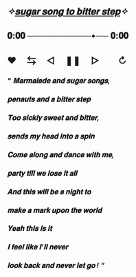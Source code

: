  ## *✧[𝐬𝐮𝐠𝐚𝐫 𝐬𝐨𝐧𝐠 𝐭𝐨 𝐛𝐢𝐭𝐭𝐞𝐫 𝐬𝐭𝐞𝐩](https://youtu.be/lOrw1Qyd-UI?si=nQ98srW3xITLDG85)✧* ㅤㅤ ㅤㅤ 
  ## 𝟎:𝟎𝟎 ──────────•── 𝟎:𝟎𝟎
  ##  ♥︎ㅤ ⇆ㅤ ◁ㅤ ❚❚ ㅤ▷ ㅤㅤ↻﻿

### *" 𝐌𝐚𝐫𝐦𝐚𝐥𝐚𝐝𝐞 𝐚𝐧𝐝 𝐬𝐮𝐠𝐚𝐫 𝐬𝐨𝐧𝐠𝐬,*

### *𝐩𝐞𝐧𝐚𝐮𝐭𝐬 𝐚𝐧𝐝 𝐚 𝐛𝐢𝐭𝐭𝐞𝐫 𝐬𝐭𝐞𝐩*

### *𝐓𝐨𝐨 𝐬𝐢𝐜𝐤𝐥𝐲 𝐬𝐰𝐞𝐞𝐭 𝐚𝐧𝐝 𝐛𝐢𝐭𝐭𝐞𝐫,*

### *𝐬𝐞𝐧𝐝𝐬 𝐦𝐲 𝐡𝐞𝐚𝐝 𝐢𝐧𝐭𝐨 𝐚 𝐬𝐩𝐢𝐧*

### *𝐂𝐨𝐦𝐞 𝐚𝐥𝐨𝐧𝐠 𝐚𝐧𝐝 𝐝𝐚𝐧𝐜𝐞 𝐰𝐢𝐭𝐡 𝐦𝐞,*

### *𝐩𝐚𝐫𝐭𝐲 𝐭𝐢𝐥𝐥 𝐰𝐞 𝐥𝐨𝐬𝐞 𝐢𝐭 𝐚𝐥𝐥*

### *𝐀𝐧𝐝 𝐭𝐡𝐢𝐬 𝐰𝐢𝐥𝐥 𝐛𝐞 𝐚 𝐧𝐢𝐠𝐡𝐭 𝐭𝐨*

### *𝐦𝐚𝐤𝐞 𝐚 𝐦𝐚𝐫𝐤 𝐮𝐩𝐨𝐧 𝐭𝐡𝐞 𝐰𝐨𝐫𝐥𝐝*

### *𝐘𝐞𝐚𝐡 𝐭𝐡𝐢𝐬 𝐢𝐬 𝐢𝐭*

### *𝐈 𝐟𝐞𝐞𝐥 𝐥𝐢𝐤𝐞 𝐈'𝐥𝐥 𝐧𝐞𝐯𝐞𝐫*

### *𝐥𝐨𝐨𝐤 𝐛𝐚𝐜𝐤 𝐚𝐧𝐝 𝐧𝐞𝐯𝐞𝐫 𝐥𝐞𝐭 𝐠𝐨 ! "*


 









                     
